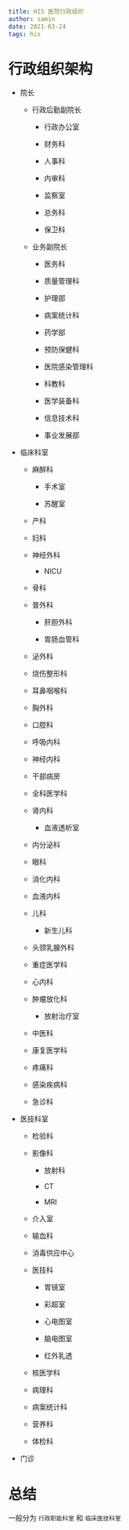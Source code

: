 ```yaml
title: HIS 医院行政组织 
author: samin
date: 2021-03-24
tags: his
```

# 行政组织架构

- 院长

    - 行政后勤副院长
        
        - 行政办公室
    
        - 财务科
    
        - 人事科
    
        - 内审科
    
        - 监察室
    
        - 总务科
    
        - 保卫科

    - 业务副院长
    
        - 医务科
    
        - 质量管理科
    
        - 护理部
    
        - 病案统计科
    
        - 药学部
    
        - 预防保健科
    
        - 医院感染管理科
    
        - 科教科
    
        - 医学装备科
    
        - 信息技术科
    
        - 事业发展部
    
- 临床科室

    - 麻醉科
        
        - 手术室
    
        - 苏醒室
    
    - 产科
    
    - 妇科
    
    - 神经外科
        
        - NICU
    
    - 骨科
    
    - 普外科
    
        - 肝胆外科
    
        - 胃肠血管科
    
    - 泌外科
    
    - 烧伤整形科
    
    - 耳鼻咽喉科
    
    - 胸外科
    
    - 口腔科
    
    - 呼吸内科
    
    - 神经内科
    
    - 干部病房
    
    - 全科医学科
    
    - 肾内科
    
        - 血液透析室
    
    - 内分泌科
    
    - 眼科
    
    - 消化内科
    
    - 血液内科
    
    - 儿科
    
        - 新生儿科
    
    - 头颈乳腺外科
    
    - 重症医学科
    
    - 心内科
    
    - 肿瘤放化科
    
        - 放射治疗室
    
    - 中医科
    
    - 康复医学科
    
    - 疼痛科
    
    - 感染疾病科
    
    - 急诊科

- 医技科室
    
    - 检验科
    
    - 影像科
        
        - 放射科
    
        - CT
    
        - MRI
    
    - 介入室
    
    - 输血科
    
    - 消毒供应中心
    
    - 医技科
    
        - 胃镜室
    
        - 彩超室
    
        - 心电图室
    
        - 脑电图室
    
        - 红外乳透
    
    - 核医学科
    
    - 病理科
    
    - 病案统计科
    
    - 营养科
    
    - 体检科
    
- 门诊

# 总结

一般分为 `行政职能科室` 和 `临床医技科室`

